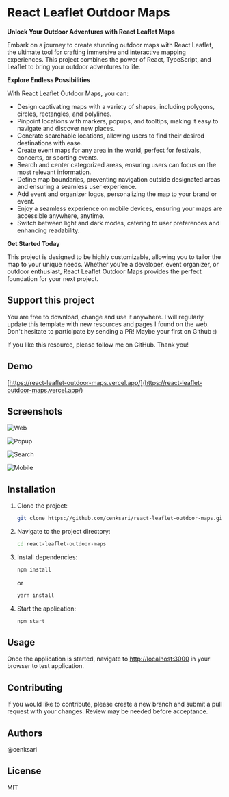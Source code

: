 # React Leaflet Outdoor Maps

**Unlock Your Outdoor Adventures with React Leaflet Maps**

Embark on a journey to create stunning outdoor maps with React Leaflet, the ultimate tool for crafting immersive and interactive mapping experiences. This project combines the power of React, TypeScript, and Leaflet to bring your outdoor adventures to life.

**Explore Endless Possibilities**

With React Leaflet Outdoor Maps, you can:

* Design captivating maps with a variety of shapes, including polygons, circles, rectangles, and polylines.
* Pinpoint locations with markers, popups, and tooltips, making it easy to navigate and discover new places.
* Generate searchable locations, allowing users to find their desired destinations with ease.
* Create event maps for any area in the world, perfect for festivals, concerts, or sporting events.
* Search and center categorized areas, ensuring users can focus on the most relevant information.
* Define map boundaries, preventing navigation outside designated areas and ensuring a seamless user experience.
* Add event and organizer logos, personalizing the map to your brand or event.
* Enjoy a seamless experience on mobile devices, ensuring your maps are accessible anywhere, anytime.
* Switch between light and dark modes, catering to user preferences and enhancing readability.

**Get Started Today**

This project is designed to be highly customizable, allowing you to tailor the map to your unique needs. Whether you're a developer, event organizer, or outdoor enthusiast, React Leaflet Outdoor Maps provides the perfect foundation for your next project.

## Support this project

You are free to download, change and use it anywhere. I will regularly update this template with new resources and pages I found on the web. Don't hesitate to participate by sending a PR! Maybe your first on Github :)

If you like this resource, please follow me on GitHub. Thank you!

## Demo

[https://react-leaflet-outdoor-maps.vercel.app/](https://react-leaflet-outdoor-maps.vercel.app/)

## Screenshots

![Web](https://raw.githubusercontent.com/cenksari/react-leaflet-outdoor-maps/master/screenshots/web.png)

![Popup](https://raw.githubusercontent.com/cenksari/react-leaflet-outdoor-maps/master/screenshots/popup.png)

![Search](https://raw.githubusercontent.com/cenksari/react-leaflet-outdoor-maps/master/screenshots/search.png)

![Mobile](https://raw.githubusercontent.com/cenksari/react-leaflet-outdoor-maps/master/screenshots/mobile.png)

## Installation

1. Clone the project:

   ```bash
   git clone https://github.com/cenksari/react-leaflet-outdoor-maps.git
   ```

2. Navigate to the project directory:

   ```bash
   cd react-leaflet-outdoor-maps
   ```

3. Install dependencies:

   ```bash
   npm install
   ```

   or

   ```bash
   yarn install
   ```

4. Start the application:

   ```bash
   npm start
   ```

## Usage

Once the application is started, navigate to [http://localhost:3000](http://localhost:3000) in your browser to test application.

## Contributing

If you would like to contribute, please create a new branch and submit a pull request with your changes. Review may be needed before acceptance.

## Authors

@cenksari

## License

MIT
